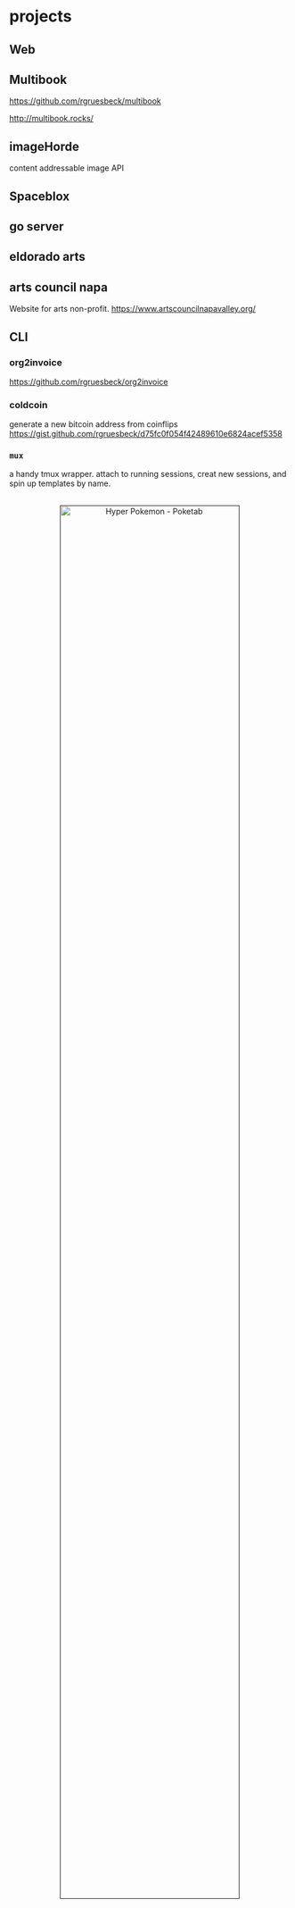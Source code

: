 # projects

## Web
## Multibook
https://github.com/rgruesbeck/multibook

http://multibook.rocks/
## imageHorde
content addressable image API
## Spaceblox
## go server
## eldorado arts

## arts council napa
Website for arts non-profit.
https://www.artscouncilnapavalley.org/

## CLI
### org2invoice
https://github.com/rgruesbeck/org2invoice
### coldcoin
generate a new bitcoin address from coinflips
https://gist.github.com/rgruesbeck/d75fc0f054f42489610e6824acef5358
### `mux`
a handy tmux wrapper. attach to running sessions, creat new sessions, and spin up templates by name.
<div align="center">
		<br/>
			<a href="">
				<img src="https://github.com/champloohq/hyper-pokemon/blob/master/media/poketab.gif" alt="Hyper Pokemon - Poketab" width="80%">
			</a>
		<br/>
		<br/>
</div>
https://gist.github.com/rgruesbeck/ead07be89279027bc17029d672d47c7e

### help a freind search public documents
https://github.com/rgruesbeck/publicRecordMagick

## Containers
## trezorfox
## pyside development env

